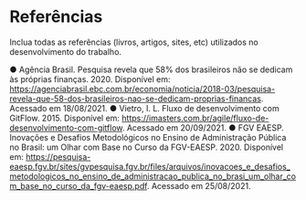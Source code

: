 # Referências

Inclua todas as referências (livros, artigos, sites, etc) utilizados no desenvolvimento do trabalho.

●	Agência Brasil. Pesquisa revela que 58% dos brasileiros não se dedicam às próprias finanças. 2020. Disponível em: https://agenciabrasil.ebc.com.br/economia/noticia/2018-03/pesquisa-revela-que-58-dos-brasileiros-nao-se-dedicam-proprias-financas. Acessado em 18/08/2021.
●	Vietro, I. L. Fluxo de desenvolvimento com GitFlow. 2015. Disponível em: https://imasters.com.br/agile/fluxo-de-desenvolvimento-com-gitflow. Acessado em 20/09/2021.
●	FGV EAESP. Inovações e Desafios Metodológicos no Ensino de Administração Pública no Brasil: um Olhar com Base no Curso da FGV-EAESP. 2020. Disponível em: https://pesquisa-eaesp.fgv.br/sites/gvpesquisa.fgv.br/files/arquivos/inovacoes_e_desafios_metodologicos_no_ensino_de_administracao_publica_no_brasi_um_olhar_com_base_no_curso_da_fgv-eaesp.pdf. Acessado em 25/08/2021. 


